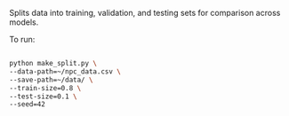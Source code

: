 Splits data into training, validation, and testing sets for comparison across models.

To run:

```bash

python make_split.py \
--data-path=~/npc_data.csv \
--save-path=~/data/ \
--train-size=0.8 \
--test-size=0.1 \
--seed=42

```
